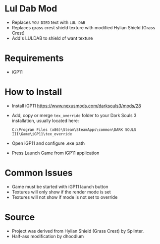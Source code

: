 # Lul Dab Mod

- Replaces `YOU DIED` text with `LUL DAB`
- Replaces grass crest shield texture with modified Hylian Shield (Grass Crest)
- Add's LULDAB to shield of want texture

# Requirements

- iGP11

# How to Install

- Install iGP11 https://www.nexusmods.com/darksouls3/mods/28
- Add, copy or merge `tex_override` folder to your Dark Souls 3 installation, usually located here: 
    ```
    C:\Program Files (x86)\Steam\SteamApps\common\DARK SOULS III\Game\iGP11\tex_override
    ```

- Open iGP11 and configure .exe path
- Press Launch Game from iGP11 application

# Common Issues

- Game must be started with iGP11 launch button
- Textures will only show if the render mode is set
- Textures will not show if mode is not set to override  

# Source

- Project was derived from Hylian Shield (Grass Crest) by Splinter.
- Half-ass modification by dhoodlum
